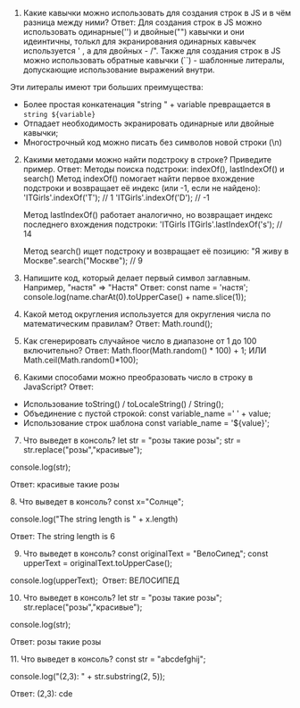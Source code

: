 1. Какие кавычки можно использовать для создания строк в JS и в чём разница между ними?
   Ответ:
   Для создания строк в JS можно использовать одинарные('') и двойные("") кавычки и они идеинтичны, толькл для экранирования одинарных кавычек используется \' , а для двойных - /".
   Также для создания строк в JS можно использовать обратные кавычки (``) - шаблонные литералы, допускающие использование выражений внутри.

Эти литералы имеют три больших преимущества:

- Более простая конкатенация "string " + variable превращается в `string ${variable}`
- Отпадает необходимость экранировать одинарные или двойные кавычки;
- Многострочный код можно писать без символов новой строки (\n)

2. Какими методами можно найти подстроку в строке? Приведите пример.
   Ответ:
   Методы поиска подстроки: indexOf(), lastIndexOf() и search()
   Метод indexOf() помогает найти первое вхождение подстроки и возвращает её индекс (или -1, если не найдено):
   'ITGirls'.indexOf('T'); // 1
   'ITGirls'.indexOf('D'); // -1

   Метод lastIndexOf() работает аналогично, но возвращает индекс последнего вхождения подстроки:
   'ITGirls ITGirls'.lastIndexOf('s'); // 14

   Метод search() ищет подстроку и возвращает её позицию:
   "Я живу в Москве".search("Москве"); // 9

3. Напишите код, который делает первый символ заглавным. Например, "настя" ⇒ "Настя"
   Ответ:
   const name = 'настя';
   console.log(name.charAt(0).toUpperCase() + name.slice(1));

4. Какой метод округления используется для округления числа по математическим правилам?
   Ответ: Math.round();

5. Как сгенерировать случайное число в диапазоне от 1 до 100 включительно?
   Ответ: Math.floor(Math.random() * 100) + 1;
   ИЛИ Math.ceil(Math.random()*100);

6. Какими способами можно преобразовать число в строку в JavaScript?
   Ответ:

- Использование toString() / toLocaleString() / String();
- Объединение с пустой строкой: const variable_name =' ' + value;
- Использование строк шаблона const variable_name = '${value}';

7. Что выведет в консоль?
   let str = "розы такие розы";
   str = str.replace("розы","красивые");

console.log(str);

Ответ: красивые такие розы

​8. Что выведет в консоль?
const x="Солнце";

console.log("The string length is " + x.length)

Ответ: The string length is 6

9. Что выведет в консоль?
   const originalText = "ВелоСипед";
   const upperText = originalText.toUpperCase();

console.log(upperText);
​
Ответ: ВЕЛОСИПЕД

10. Что выведет в консоль?
    let str = "розы такие розы";
    str.replace("розы","красивые");

console.log(str);

Ответ: розы такие розы

​11. Что выведет в консоль?
const str = "abcdefghij";

console.log("(2,3): " + str.substring(2, 5));

Ответ: (2,3): cde
